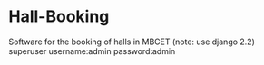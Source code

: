 # Hall-Booking
Software for the booking of halls in MBCET
(note: use django 2.2)
superuser
    username:admin
    password:admin
